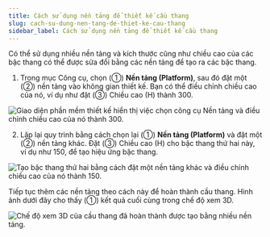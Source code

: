 ```yaml
---
title: Cách sử dụng nền tảng để thiết kế cầu thang
slug: cach-su-dung-nen-tang-de-thiet-ke-cau-thang
sidebar_label: Cách sử dụng nền tảng để thiết kế cầu thang
---
```


Có thể sử dụng nhiều nền tảng và kích thước cũng như chiều cao của các bậc thang có thể được sửa đổi bằng các nền tảng để tạo ra các bậc thang.

1. Trong mục Công cụ, chọn (①) **Nền tảng (Platform)**, sau đó đặt một (②) nền tảng vào không gian thiết kế. Bạn có thể điều chỉnh chiều cao của nó, ví dụ như đặt (③) Chiều cao (H) thành 300.

![Giao diện phần mềm thiết kế hiển thị việc chọn công cụ Nền tảng và điều chỉnh chiều cao của nó thành 300.](https://storage.googleapis.com/jegavn_kb/images/37c327ad-aa4a-4460-82cb-beab5d087cc6.png)

2. Lặp lại quy trình bằng cách chọn lại (①) **Nền tảng (Platform)** và đặt một (②) nền tảng khác. Đặt (③) Chiều cao (H) cho bậc thang thứ hai này, ví dụ như 150, để tạo hiệu ứng bậc thang.

![Tạo bậc thang thứ hai bằng cách đặt một nền tảng khác và điều chỉnh chiều cao của nó thành 150.](https://storage.googleapis.com/jegavn_kb/images/fb2fe67e-3b30-4bb0-9b61-14697e8f6566.png)

Tiếp tục thêm các nền tảng theo cách này để hoàn thành cầu thang. Hình ảnh dưới đây cho thấy (①) kết quả cuối cùng trong chế độ xem 3D.

![Chế độ xem 3D của cầu thang đã hoàn thành được tạo bằng nhiều nền tảng.](https://storage.googleapis.com/jegavn_kb/images/ec550265-51e2-4d8d-abb6-3d29ca37a85c.png)